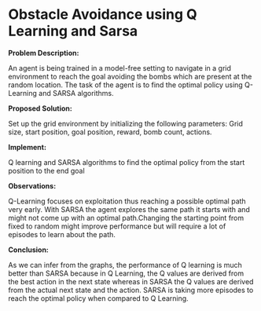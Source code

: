 # Obstacle Avoidance using Q Learning and Sarsa

**Problem Description:**

An agent is being trained in a model-free setting to navigate in a grid environment to reach the goal avoiding the bombs which are present at the random location. The task of the agent is to find the optimal policy using Q-Learning and SARSA algorithms.

**Proposed Solution:**

Set up the grid environment by initializing the following parameters:
Grid size, start position, goal position, reward, bomb count, actions.

**Implement:**

Q learning and SARSA algorithms to find the optimal policy from the start position to the end goal

**Observations:**

Q-Learning focuses on exploitation thus reaching a possible optimal path very early. With SARSA the agent explores the same path it starts with and might not come up with
an optimal path.Changing the starting point from fixed to random might improve performance but will require a lot of episodes to learn about the path.

**Conclusion:**

As we can infer from the graphs, the performance of Q learning is much better than SARSA because in Q Learning, the Q values are derived from the best action in the next state whereas in SARSA the Q values are derived from the actual next state and the action. SARSA is taking more episodes to reach the optimal policy when compared to Q Learning.
